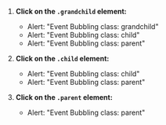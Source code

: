 

1. **Click on the `.grandchild` element:**
   - Alert: "Event Bubbling class: grandchild"
   - Alert: "Event Bubbling class: child"
   - Alert: "Event Bubbling class: parent"

2. **Click on the `.child` element:**
   - Alert: "Event Bubbling class: child"
   - Alert: "Event Bubbling class: parent"

3. **Click on the `.parent` element:**
   - Alert: "Event Bubbling class: parent"
